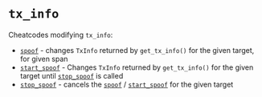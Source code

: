 # `tx_info`

Cheatcodes modifying `tx_info`:

* [`spoof`](./spoof.md) - changes `TxInfo` returned by `get_tx_info()` for the given target, for given span
* [`start_spoof`](./start_spoof.md) - Changes `TxInfo` returned by `get_tx_info()` for the given target until [`stop_spoof`](./stop_spoof.md) is called
* [`stop_spoof`](./stop_spoof.md) - cancels the [`spoof`](./spoof.md) / [`start_spoof`](./start_spoof.md) for the given target
